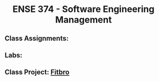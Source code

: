 <h1 align = 'center'> ENSE 374 - Software Engineering Management</h1>

<h2>
Class Assignments:
</h2>

<h2>
Labs:
</h2>

<a href = " "></a>

<a href = " "></a>

<a href = " "></a>

<a href = " "></a>

<h2>
Class Project: <a href = "https://github.com/Kurdonthego1/Fitbro">Fitbro</a>
</h2>
